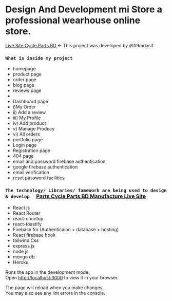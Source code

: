# Design And Development mi Store a professional wearhouse online store.

[Live Site Cycle Parts BD](https://cycle-parts-hut.web.app/) <- This project was developed by @fl9mdasif

### `What is inside my project`
* homepage
* product page
* order page
* blog page
* reviews page
* 
* Dashboard page
* i)My Order
* ii) Add a review
* iii) My Profile
* iv) Add product
* v) Manage Producy
* vi) All orders
* portfolio page
* Login page
* Registration page
* 404 page
* email and password firebase authentication
* google firebase authentication
* email verification
* reset password facilities


### `The technology/ Libraries/ fameWork are being used to design & develop  ` [Parts Cycle Parts BD Manufacture Live Site](https://cycle-parts-hut.web.app/)

* React js 
* React Router
* react-countup
* react-toastify
* Firebase for (Authenticaion + database + hosting)
* React firebase hook
* tailwind Css 
* express js 
* node js 
* mongo db 
* Heroku 


Runs the app in the development mode.\
Open [http://localhost:3000](http://localhost:3000) to view it in your browser.

The page will reload when you make changes.\
You may also see any lint errors in the console.
